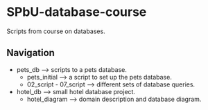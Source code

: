 # SPbU-database-course
Scripts from course on databases.

## Navigation
- pets_db --> scripts to a pets database.
  - pets_initial --> a script to set up the pets database.
  - 02_script - 07_script --> different sets of database queries.
- hotel_db --> small hotel database project.
  - hotel_diagram --> domain description and database diagram.
